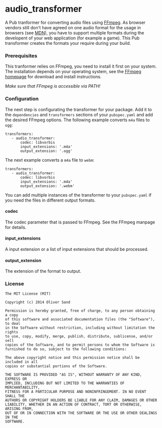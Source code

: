 audio_transformer
=================

A Pub tranformer for converting audio files using [FFmpeg](http://www.ffmpeg.org/). 
As browser vendors still don't have agreed on one audio format for the usage in 
browsers  (see [MDN](https://developer.mozilla.org/en-US/docs/HTML/Supported_media_formats#Browser_compatibility)), 
you have to support multiple formats during the developent of your web 
application (for example a game). This Pub transformer creates the formats your 
require during your build.

### Prerequisites

This tranformer relies on FFmpeg, you need to install it first on your system. 
The installation depends on your operating system, see the 
[FFmpeg homepage](http://www.ffmpeg.org/) for download and install instructions.

*Make sure that FFmpeg is accessible via PATH!*

### Configuration

The next step is configurating the transformer for your package. Add it to the 
`dependencies` and `transformers` sections of your `pubspec.yaml` 
and add the desired FFmpeg options. The following example converts `m4a` 
files to `ogg`:

```
transformers:
   - audio_transformer:
       codec: libvorbis
       input_extensions: '.m4a'
       output_extension: '.ogg'
```

The next example converts a `m4a` file to `webm`:

```
transformers:
   - audio_transformer:
       codec: libvorbis
       input_extensions: '.m4a'
       output_extension: '.webm'
```

You can add multiple instances of the transformer to your `pubspec.yaml` if 
you need the files in different output formats.

#### codec

The codec parameter that is passed to FFmpeg. See the FFmpeg manpage for details.

#### input_extensions

A input extension or a list of input extensions that should be processed.

#### output_extension

The extension of the format to output.

### License

```
The MIT License (MIT)

Copyright (c) 2014 Oliver Sand

Permission is hereby granted, free of charge, to any person obtaining a copy
of this software and associated documentation files (the "Software"), to deal
in the Software without restriction, including without limitation the rights
to use, copy, modify, merge, publish, distribute, sublicense, and/or sell
copies of the Software, and to permit persons to whom the Software is
furnished to do so, subject to the following conditions:

The above copyright notice and this permission notice shall be included in all
copies or substantial portions of the Software.

THE SOFTWARE IS PROVIDED "AS IS", WITHOUT WARRANTY OF ANY KIND, EXPRESS OR
IMPLIED, INCLUDING BUT NOT LIMITED TO THE WARRANTIES OF MERCHANTABILITY,
FITNESS FOR A PARTICULAR PURPOSE AND NONINFRINGEMENT. IN NO EVENT SHALL THE
AUTHORS OR COPYRIGHT HOLDERS BE LIABLE FOR ANY CLAIM, DAMAGES OR OTHER
LIABILITY, WHETHER IN AN ACTION OF CONTRACT, TORT OR OTHERWISE, ARISING FROM,
OUT OF OR IN CONNECTION WITH THE SOFTWARE OR THE USE OR OTHER DEALINGS IN THE
SOFTWARE.
```

